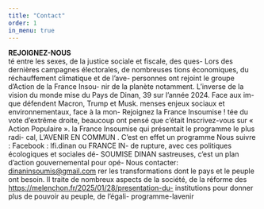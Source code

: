 ```yaml
---
title: "Contact"
order: 1
in_menu: true
---
```

**REJOIGNEZ-NOUS**  
té entre les sexes, de la justice sociale et fiscale, des ques-
Lors des dernières campagnes électorales, de nombreuses tions économiques, du réchauffement climatique et de l’ave-
personnes ont rejoint le groupe d’Action de la France Insou- nir de la planète notamment. L’inverse de la vision du monde
mise du Pays de Dinan, 39 sur l’année 2024. Face aux im- que défendent Macron, Trump et Musk.
menses enjeux sociaux et environnementaux, face à la mon- Rejoignez la France Insoumise !
tée du vote d’extrême droite, beaucoup ont pensé que c’était
Inscrivez-vous sur « Action Populaire ».
la France Insoumise qui présentait le programme le plus radi-
cal, L’AVENIR EN COMMUN . C’est en effet un programme Nous suivre : Facebook : lfi.dinan ou FRANCE IN-
de rupture, avec ces politiques écologiques et sociales dé- SOUMISE DINAN
sastreuses, c’est un plan d’action gouvernemental pour opé- Nous contacter: dinaninsoumis@gmail.com
rer les transformations dont le pays et le peuple ont besoin. Il
traite de nombreux aspects de la société, de la réforme des https://melenchon.fr/2025/01/28/presentation-du-
institutions pour donner plus de pouvoir au peuple, de l’égali- programme-lavenir 